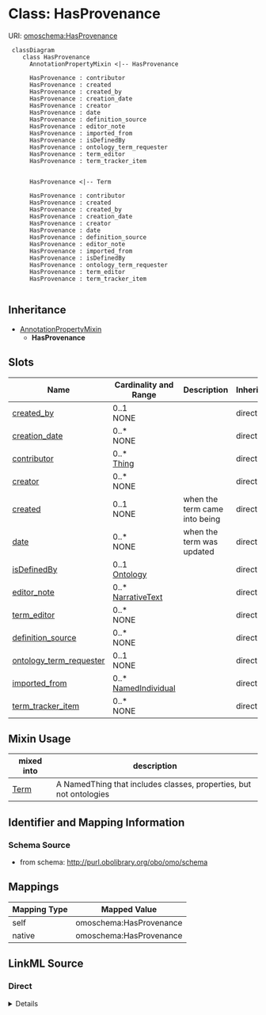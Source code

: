 # Class: HasProvenance



URI: [omoschema:HasProvenance](http://purl.obolibrary.org/obo/omo/schema/HasProvenance)


```{mermaid}
 classDiagram
    class HasProvenance
      AnnotationPropertyMixin <|-- HasProvenance
      
      HasProvenance : contributor
      HasProvenance : created
      HasProvenance : created_by
      HasProvenance : creation_date
      HasProvenance : creator
      HasProvenance : date
      HasProvenance : definition_source
      HasProvenance : editor_note
      HasProvenance : imported_from
      HasProvenance : isDefinedBy
      HasProvenance : ontology_term_requester
      HasProvenance : term_editor
      HasProvenance : term_tracker_item
      

      HasProvenance <|-- Term
      
      HasProvenance : contributor
      HasProvenance : created
      HasProvenance : created_by
      HasProvenance : creation_date
      HasProvenance : creator
      HasProvenance : date
      HasProvenance : definition_source
      HasProvenance : editor_note
      HasProvenance : imported_from
      HasProvenance : isDefinedBy
      HasProvenance : ontology_term_requester
      HasProvenance : term_editor
      HasProvenance : term_tracker_item
      
```




## Inheritance
* [AnnotationPropertyMixin](AnnotationPropertyMixin.md)
    * **HasProvenance**



## Slots

| Name | Cardinality and Range | Description | Inheritance |
| ---  | --- | --- | --- |
| [created_by](created_by.md) | 0..1 <br/> NONE |  | direct |
| [creation_date](creation_date.md) | 0..* <br/> NONE |  | direct |
| [contributor](contributor.md) | 0..* <br/> [Thing](Thing.md) |  | direct |
| [creator](creator.md) | 0..* <br/> NONE |  | direct |
| [created](created.md) | 0..1 <br/> NONE | when the term came into being | direct |
| [date](date.md) | 0..* <br/> NONE | when the term was updated | direct |
| [isDefinedBy](isDefinedBy.md) | 0..1 <br/> [Ontology](Ontology.md) |  | direct |
| [editor_note](editor_note.md) | 0..* <br/> [NarrativeText](NarrativeText.md) |  | direct |
| [term_editor](term_editor.md) | 0..* <br/> NONE |  | direct |
| [definition_source](definition_source.md) | 0..* <br/> NONE |  | direct |
| [ontology_term_requester](ontology_term_requester.md) | 0..1 <br/> NONE |  | direct |
| [imported_from](imported_from.md) | 0..* <br/> [NamedIndividual](NamedIndividual.md) |  | direct |
| [term_tracker_item](term_tracker_item.md) | 0..* <br/> NONE |  | direct |

## Mixin Usage

| mixed into | description |
| --- | --- |
| [Term](Term.md) | A NamedThing that includes classes, properties, but not ontologies |








## Identifier and Mapping Information







### Schema Source


* from schema: http://purl.obolibrary.org/obo/omo/schema





## Mappings

| Mapping Type | Mapped Value |
| ---  | ---  |
| self | omoschema:HasProvenance |
| native | omoschema:HasProvenance |


## LinkML Source

<!-- TODO: investigate https://stackoverflow.com/questions/37606292/how-to-create-tabbed-code-blocks-in-mkdocs-or-sphinx -->

### Direct

<details>
```yaml
name: HasProvenance
from_schema: http://purl.obolibrary.org/obo/omo/schema
rank: 1000
is_a: AnnotationPropertyMixin
mixin: true
slots:
- created_by
- creation_date
- contributor
- creator
- created
- date
- isDefinedBy
- editor_note
- term_editor
- definition_source
- ontology_term_requester
- imported_from
- term_tracker_item

```
</details>

### Induced

<details>
```yaml
name: HasProvenance
from_schema: http://purl.obolibrary.org/obo/omo/schema
rank: 1000
is_a: AnnotationPropertyMixin
mixin: true
attributes:
  created_by:
    name: created_by
    deprecated: proposed obsoleted by OMO group 2022-04-12
    from_schema: http://purl.obolibrary.org/obo/omo/schema
    deprecated_element_has_exact_replacement: creator
    rank: 1000
    is_a: provenance_property
    slot_uri: oio:created_by
    alias: created_by
    owner: HasProvenance
    domain_of:
    - HasProvenance
    - Axiom
    range: string
  creation_date:
    name: creation_date
    deprecated: proposed obsoleted by OMO group 2022-04-12
    todos:
    - restrict range
    from_schema: http://purl.obolibrary.org/obo/omo/schema
    deprecated_element_has_exact_replacement: created
    rank: 1000
    is_a: provenance_property
    slot_uri: oio:creation_date
    multivalued: true
    alias: creation_date
    owner: HasProvenance
    domain_of:
    - HasProvenance
    range: string
  contributor:
    name: contributor
    from_schema: http://purl.obolibrary.org/obo/omo/schema
    close_mappings:
    - prov:wasAttributedTo
    rank: 1000
    is_a: provenance_property
    slot_uri: dcterms:contributor
    multivalued: true
    alias: contributor
    owner: HasProvenance
    domain_of:
    - HasProvenance
    range: Thing
  creator:
    name: creator
    from_schema: http://purl.obolibrary.org/obo/omo/schema
    close_mappings:
    - prov:wasAttributedTo
    rank: 1000
    is_a: provenance_property
    slot_uri: dcterms:creator
    multivalued: true
    alias: creator
    owner: HasProvenance
    domain_of:
    - HasProvenance
    - Ontology
    range: string
  created:
    name: created
    description: when the term came into being
    from_schema: http://purl.obolibrary.org/obo/omo/schema
    close_mappings:
    - pav:createdOn
    rank: 1000
    is_a: provenance_property
    slot_uri: dcterms:created
    multivalued: false
    alias: created
    owner: HasProvenance
    domain_of:
    - HasProvenance
    - Ontology
    range: string
  date:
    name: date
    description: when the term was updated
    from_schema: http://purl.obolibrary.org/obo/omo/schema
    close_mappings:
    - pav:authoredOn
    rank: 1000
    is_a: provenance_property
    slot_uri: dcterms:date
    multivalued: true
    alias: date
    owner: HasProvenance
    domain_of:
    - HasProvenance
    range: string
  isDefinedBy:
    name: isDefinedBy
    from_schema: http://purl.obolibrary.org/obo/omo/schema
    close_mappings:
    - pav:importedFrom
    - dcterms:publisher
    rank: 1000
    slot_uri: rdfs:isDefinedBy
    alias: isDefinedBy
    owner: HasProvenance
    domain_of:
    - HasProvenance
    range: Ontology
  editor_note:
    name: editor_note
    from_schema: http://purl.obolibrary.org/obo/omo/schema
    rank: 1000
    is_a: provenance_property
    slot_uri: IAO:0000116
    multivalued: true
    alias: editor_note
    owner: HasProvenance
    domain_of:
    - HasProvenance
    range: narrative text
  term_editor:
    name: term_editor
    from_schema: http://purl.obolibrary.org/obo/omo/schema
    rank: 1000
    is_a: provenance_property
    slot_uri: IAO:0000117
    multivalued: true
    alias: term_editor
    owner: HasProvenance
    domain_of:
    - HasProvenance
    range: string
  definition_source:
    name: definition_source
    todos:
    - restrict range
    in_subset:
    - obi permitted profile
    from_schema: http://purl.obolibrary.org/obo/omo/schema
    rank: 1000
    is_a: provenance_property
    slot_uri: IAO:0000119
    multivalued: true
    alias: definition_source
    owner: HasProvenance
    domain_of:
    - HasProvenance
    range: string
  ontology_term_requester:
    name: ontology_term_requester
    from_schema: http://purl.obolibrary.org/obo/omo/schema
    rank: 1000
    is_a: provenance_property
    slot_uri: IAO:0000234
    alias: ontology_term_requester
    owner: HasProvenance
    domain_of:
    - HasProvenance
    range: string
  imported_from:
    name: imported_from
    from_schema: http://purl.obolibrary.org/obo/omo/schema
    rank: 1000
    is_a: provenance_property
    slot_uri: IAO:0000412
    multivalued: true
    alias: imported_from
    owner: HasProvenance
    domain_of:
    - HasProvenance
    range: NamedIndividual
  term_tracker_item:
    name: term_tracker_item
    todos:
    - restrict range
    from_schema: http://purl.obolibrary.org/obo/omo/schema
    rank: 1000
    is_a: provenance_property
    slot_uri: IAO:0000233
    multivalued: true
    alias: term_tracker_item
    owner: HasProvenance
    domain_of:
    - HasProvenance
    range: string

```
</details>